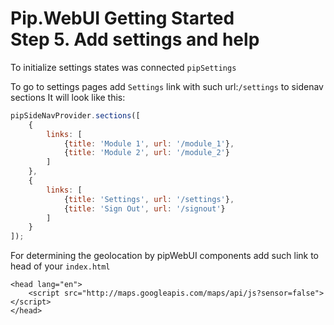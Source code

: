 # Pip.WebUI Getting Started <br/> Step 5. Add settings and help

To initialize settings states was connected `pipSettings`

To go to settings pages add `Settings` link with such url:`/settings` to sidenav sections
It will look like this:

```javascript
pipSideNavProvider.sections([
    {
        links: [
            {title: 'Module 1', url: '/module_1'},
            {title: 'Module 2', url: '/module_2'}
        ]
    },
    {
        links: [
            {title: 'Settings', url: '/settings'},
            {title: 'Sign Out', url: '/signout'}
        ]
    }
]);
```

For determining the geolocation by pipWebUI components add such link to head of your `index.html`

```markup
<head lang="en">
    <script src="http://maps.googleapis.com/maps/api/js?sensor=false"></script>
</head>
```